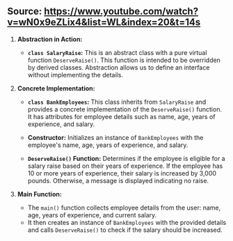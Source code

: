 ## Source: https://www.youtube.com/watch?v=wN0x9eZLix4&list=WL&index=20&t=14s

1. **Abstraction in Action:**
   - **`class SalaryRaise`:** This is an abstract class with a pure virtual function `DeserveRaise()`. This function is intended to be overridden by derived classes. Abstraction allows us to define an interface without implementing the details.

2. **Concrete Implementation:**
   - **`class BankEmployees`:** This class inherits from `SalaryRaise` and provides a concrete implementation of the `DeserveRaise()` function. It has attributes for employee details such as name, age, years of experience, and salary.

   - **Constructor:** Initializes an instance of `BankEmployees` with the employee's name, age, years of experience, and salary.

   - **`DeserveRaise()` Function:** Determines if the employee is eligible for a salary raise based on their years of experience. If the employee has 10 or more years of experience, their salary is increased by 3,000 pounds. Otherwise, a message is displayed indicating no raise.

3. **Main Function:**
   - The `main()` function collects employee details from the user: name, age, years of experience, and current salary.
   - It then creates an instance of `BankEmployees` with the provided details and calls `DeserveRaise()` to check if the salary should be increased.
